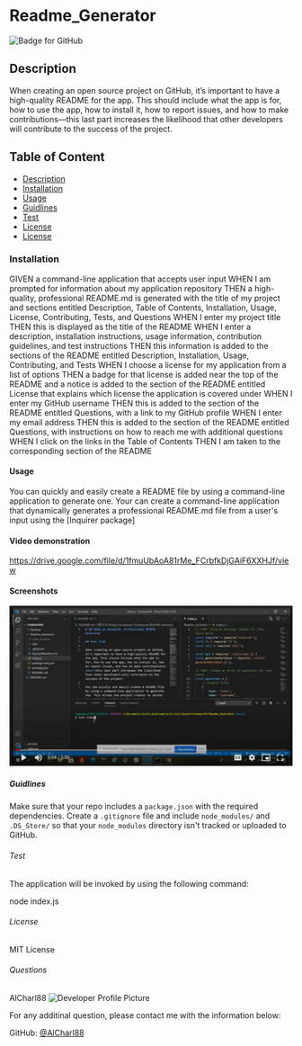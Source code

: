 # Readme_Generator
  ![Badge for GitHub](https://img.shields.io/github/languages/top/AlCharl88/undefined?style=flat&logo=appveyor) 

  ## Description

  When creating an open source project on GitHub, it’s important to have a high-quality README for the app. This should include what the app is for, how to use the app, how to install it, how to report issues, and how to make contributions&mdash;this last part increases the likelihood that other developers will contribute to the success of the project. 

  ## Table of Content 
  * [Description](#descripton) 
  * [Installation](#installation) 
  * [Usage](#usage) 
  * [Guidlines](#guidlines) 
  * [Test](#test) 
  * [License](#license) 
  * [License](#license)
    
  ### Installation
    
  GIVEN a command-line application that accepts user input
  WHEN I am prompted for information about my application repository
  THEN a high-quality, professional README.md is generated with the title of my project and sections entitled Description, Table of Contents, Installation, Usage, License, Contributing, Tests, and Questions
  WHEN I enter my project title
  THEN this is displayed as the title of the README
  WHEN I enter a description, installation instructions, usage information, contribution guidelines, and test instructions
  THEN this information is added to the sections of the README entitled Description, Installation, Usage, Contributing, and Tests
  WHEN I choose a license for my application from a list of options
  THEN a badge for that license is added near the top of the README and a notice is added to the section of the README entitled License that explains which license the application is covered under
  WHEN I enter my GitHub username
  THEN this is added to the section of the README entitled Questions, with a link to my GitHub profile
  WHEN I enter my email address
  THEN this is added to the section of the README entitled Questions, with instructions on how to reach me with additional questions
  WHEN I click on the links in the Table of Contents
  THEN I am taken to the corresponding section of the README
    
    
  #### Usage
    
  You can quickly and easily create a README file by using a command-line application to generate one. Your can create a command-line application that dynamically generates a professional README.md file from a user's input using the [Inquirer package]

  #### Video demonstration

  https://drive.google.com/file/d/1fmuUbAoA81rMe_FCrbfkDjGAiF6XXHJf/view
    
  #### Screenshots

  ![homepage](images/screenshot.png)
    
  ##### Guidlines
  Make sure that your repo includes a `package.json` with the required dependencies.
  Create a `.gitignore` file and include `node_modules/` and `.DS_Store/` so that your `node_modules` directory isn't tracked or uploaded to GitHub.
    
    
  ###### Test
    
  The application will be invoked by using the following command:

  node index.js
    
  ###### License
    
  MIT License
    
  ###### Questions

  AlCharl88
  ![Developer Profile Picture](https://avatars.githubusercontent.com/u/80181038?v=4) 
  
  For any additinal question, please contact me with the information below:
   
  GitHub: [@AlCharl88](https://api.github.com/users/AlCharl88)
    